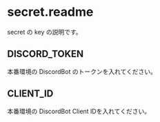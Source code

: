 # secret.readme

secret の key の説明です。

## DISCORD_TOKEN

本番環境の DiscordBot のトークンを入れてください。

## CLIENT_ID

本番環境の DiscordBot Client IDを入れてください。
